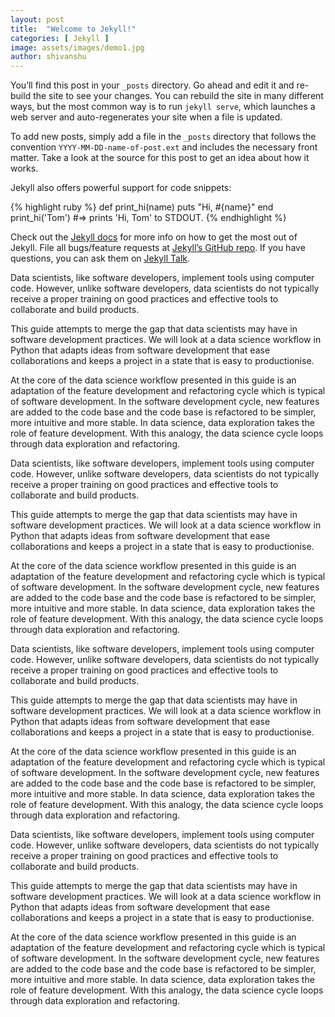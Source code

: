 ```yaml
---
layout: post
title:  "Welcome to Jekyll!"
categories: [ Jekyll ]
image: assets/images/demo1.jpg
author: shivanshu
---
```

You’ll find this post in your `_posts` directory. Go ahead and edit it and re-build the site to see your changes. You can rebuild the site in many different ways, but the most common way is to run `jekyll serve`, which launches a web server and auto-regenerates your site when a file is updated.

To add new posts, simply add a file in the `_posts` directory that follows the convention `YYYY-MM-DD-name-of-post.ext` and includes the necessary front matter. Take a look at the source for this post to get an idea about how it works.

Jekyll also offers powerful support for code snippets:

{% highlight ruby %}
def print_hi(name)
  puts "Hi, #{name}"
end
print_hi('Tom')
#=> prints 'Hi, Tom' to STDOUT.
{% endhighlight %}

Check out the [Jekyll docs][jekyll-docs] for more info on how to get the most out of Jekyll. File all bugs/feature requests at [Jekyll’s GitHub repo][jekyll-gh]. If you have questions, you can ask them on [Jekyll Talk][jekyll-talk].


Data scientists, like software developers, implement tools using computer code. However, unlike software developers, data scientists do not typically receive a proper training on good practices and effective tools to collaborate and build products.

This guide attempts to merge the gap that data scientists may have in software development practices. We will look at a data science workflow in Python that adapts ideas from software development that ease collaborations and keeps a project in a state that is easy to productionise.

At the core of the data science workflow presented in this guide is an adaptation of the feature development and refactoring cycle which is typical of software development. In the software development cycle, new features are added to the code base and the code base is refactored to be simpler, more intuitive and more stable. In data science, data exploration takes the role of feature development. With this analogy, the data science cycle loops through data exploration and refactoring.

Data scientists, like software developers, implement tools using computer code. However, unlike software developers, data scientists do not typically receive a proper training on good practices and effective tools to collaborate and build products.

This guide attempts to merge the gap that data scientists may have in software development practices. We will look at a data science workflow in Python that adapts ideas from software development that ease collaborations and keeps a project in a state that is easy to productionise.

At the core of the data science workflow presented in this guide is an adaptation of the feature development and refactoring cycle which is typical of software development. In the software development cycle, new features are added to the code base and the code base is refactored to be simpler, more intuitive and more stable. In data science, data exploration takes the role of feature development. With this analogy, the data science cycle loops through data exploration and refactoring.

Data scientists, like software developers, implement tools using computer code. However, unlike software developers, data scientists do not typically receive a proper training on good practices and effective tools to collaborate and build products.

This guide attempts to merge the gap that data scientists may have in software development practices. We will look at a data science workflow in Python that adapts ideas from software development that ease collaborations and keeps a project in a state that is easy to productionise.

At the core of the data science workflow presented in this guide is an adaptation of the feature development and refactoring cycle which is typical of software development. In the software development cycle, new features are added to the code base and the code base is refactored to be simpler, more intuitive and more stable. In data science, data exploration takes the role of feature development. With this analogy, the data science cycle loops through data exploration and refactoring.


Data scientists, like software developers, implement tools using computer code. However, unlike software developers, data scientists do not typically receive a proper training on good practices and effective tools to collaborate and build products.

This guide attempts to merge the gap that data scientists may have in software development practices. We will look at a data science workflow in Python that adapts ideas from software development that ease collaborations and keeps a project in a state that is easy to productionise.

At the core of the data science workflow presented in this guide is an adaptation of the feature development and refactoring cycle which is typical of software development. In the software development cycle, new features are added to the code base and the code base is refactored to be simpler, more intuitive and more stable. In data science, data exploration takes the role of feature development. With this analogy, the data science cycle loops through data exploration and refactoring.

[jekyll-docs]: https://jekyllrb.com/docs/home
[jekyll-gh]:   https://github.com/jekyll/jekyll
[jekyll-talk]: https://talk.jekyllrb.com/
